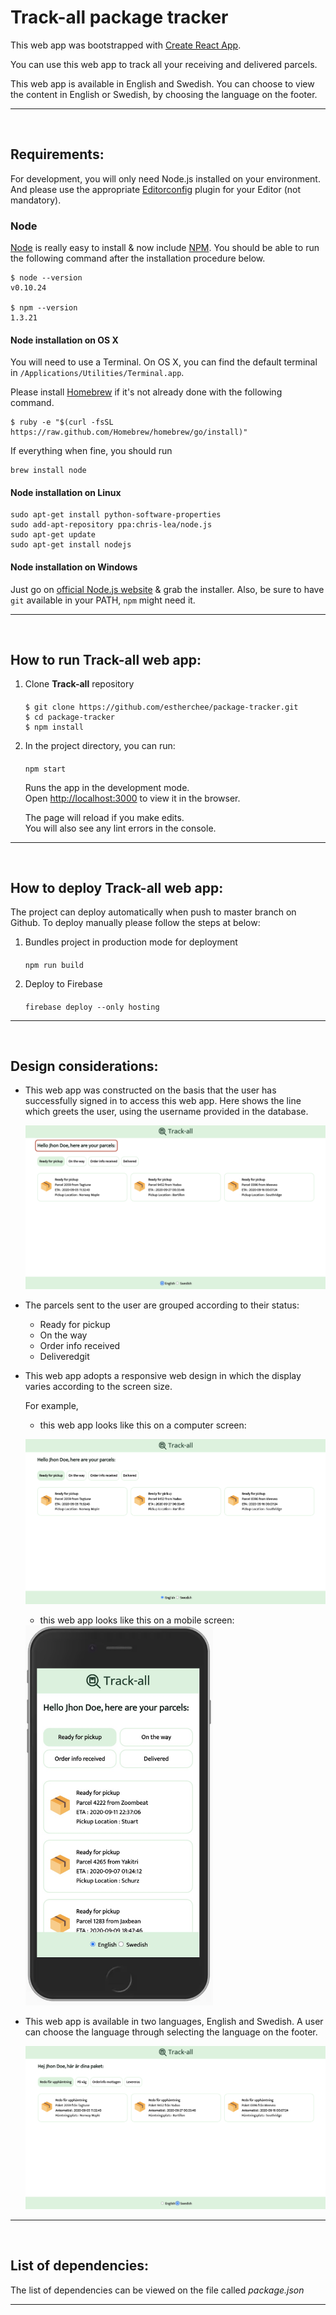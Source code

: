 # Track-all package tracker

This web app was bootstrapped with [Create React App](https://github.com/facebook/create-react-app).

You can use this web app to track all your receiving and delivered parcels.

This web app is available in English and Swedish. You can choose to view the content in English or Swedish, by choosing the language on the footer.

---

<br>

## Requirements:

For development, you will only need Node.js installed on your environment.
And please use the appropriate [Editorconfig](http://editorconfig.org/) plugin for your Editor (not mandatory).

### **Node**

[Node](http://nodejs.org/) is really easy to install & now include [NPM](https://npmjs.org/).
You should be able to run the following command after the installation procedure
below.

    $ node --version
    v0.10.24

    $ npm --version
    1.3.21

#### **Node installation on OS X**

You will need to use a Terminal. On OS X, you can find the default terminal in
`/Applications/Utilities/Terminal.app`.

Please install [Homebrew](http://brew.sh/) if it's not already done with the following command.

    $ ruby -e "$(curl -fsSL https://raw.github.com/Homebrew/homebrew/go/install)"

If everything when fine, you should run

    brew install node

#### **Node installation on Linux**

    sudo apt-get install python-software-properties
    sudo add-apt-repository ppa:chris-lea/node.js
    sudo apt-get update
    sudo apt-get install nodejs

#### **Node installation on Windows**

Just go on [official Node.js website](http://nodejs.org/) & grab the installer.
Also, be sure to have `git` available in your PATH, `npm` might need it.

---

<br>

## How to run Track-all web app:

1.  Clone **Track-all** repository

    ####

        $ git clone https://github.com/estherchee/package-tracker.git
        $ cd package-tracker
        $ npm install

2.  In the project directory, you can run:

    ####

        npm start

    Runs the app in the development mode.\
    Open [http://localhost:3000](http://localhost:3000) to view it in the browser.

    The page will reload if you make edits.\
    You will also see any lint errors in the console.

---

<br>

## How to deploy Track-all web app:

The project can deploy automatically when push to master branch on Github. To deploy manually please follow the steps at below:

1.  Bundles project in production mode for deployment

    ####

        npm run build

2.  Deploy to Firebase
    ####
        firebase deploy --only hosting

---

<br>

## Design considerations:

- This web app was constructed on the basis that the user has successfully signed in to access this web app. Here shows the line which greets the user, using the username provided in the database.

  ![Picture1](https://github.com/estherchee/package-tracker/blob/master/Screenshots/GreetUser.jpg)

- The parcels sent to the user are grouped according to their status:

  - Ready for pickup
  - On the way
  - Order info received
  - Deliveredgit

- This web app adopts a responsive web design in which the display varies according to the screen size.

  For example,

  - this web app looks like this on a computer screen:

  ![Picture2](https://github.com/estherchee/package-tracker/blob/master/Screenshots/ComputerScreenshot.jpg)

  - this web app looks like this on a mobile screen:

  <img src="https://github.com/estherchee/package-tracker/blob/master/Screenshots/MobileScreenshot.jpg" alt="mobile-screen" width="300">

- This web app is available in two languages, English and Swedish. A user can choose the language through selecting the language on the footer.

  ![Picture4](https://github.com/estherchee/package-tracker/blob/master/Screenshots/SwedishVersion.jpg)

---

<br>

## List of dependencies:

The list of dependencies can be viewed on the file called _package.json_

---
